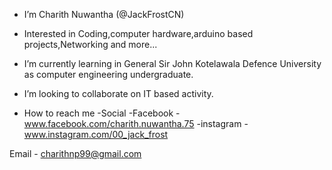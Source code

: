 - I’m Charith Nuwantha (@JackFrostCN)
- Interested in Coding,computer hardware,arduino based projects,Networking and more...
- I’m currently learning in General Sir John Kotelawala Defence University as computer engineering undergraduate.
- I’m looking to collaborate on IT based activity.

-  How to reach me
-Social
-Facebook - www.facebook.com/charith.nuwantha.75
-instagram - www.instagram.com/00_jack_frost

Email - charithnp99@gmail.com
